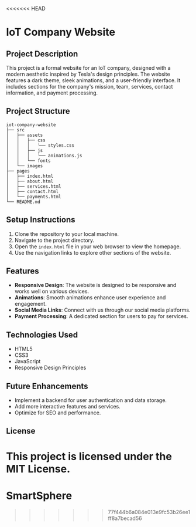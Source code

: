 <<<<<<< HEAD
# IoT Company Website

## Project Description
This project is a formal website for an IoT company, designed with a modern aesthetic inspired by Tesla's design principles. The website features a dark theme, sleek animations, and a user-friendly interface. It includes sections for the company's mission, team, services, contact information, and payment processing.

## Project Structure
```
iot-company-website
├── src
│   ├── assets
│   │   ├── css
│   │   │   └── styles.css
│   │   ├── js
│   │   │   └── animations.js
│   │   └── fonts
│   └── images
├── pages
│   ├── index.html
│   ├── about.html
│   ├── services.html
│   ├── contact.html
│   └── payments.html
└── README.md
```

## Setup Instructions
1. Clone the repository to your local machine.
2. Navigate to the project directory.
3. Open the `index.html` file in your web browser to view the homepage.
4. Use the navigation links to explore other sections of the website.

## Features
- **Responsive Design**: The website is designed to be responsive and works well on various devices.
- **Animations**: Smooth animations enhance user experience and engagement.
- **Social Media Links**: Connect with us through our social media platforms.
- **Payment Processing**: A dedicated section for users to pay for services.

## Technologies Used
- HTML5
- CSS3
- JavaScript
- Responsive Design Principles

## Future Enhancements
- Implement a backend for user authentication and data storage.
- Add more interactive features and services.
- Optimize for SEO and performance.

## License
This project is licensed under the MIT License.
=======
# SmartSphere
>>>>>>> 77f444b6a084e013e9fc53b26ee1ff8a7becad56
